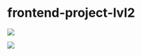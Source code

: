# frontend-project-lvl2

<a href="https://codeclimate.com/github/iamafansev/frontend-project-lvl2/maintainability"><img src="https://api.codeclimate.com/v1/badges/36d5a273f7381fcf22c3/maintainability" /></a>

<a href="https://travis-ci.com/iamafansev/frontend-project-lvl2/"><img src="https://travis-ci.com/iamafansev/frontend-project-lvl2.svg?branch=master"></a>